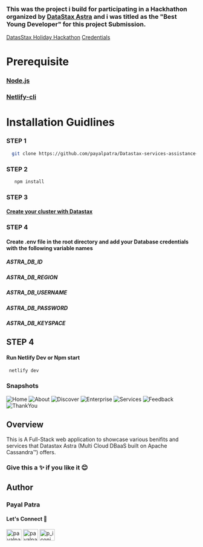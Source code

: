 ### This was the project i build for participating in a Hackhathon organized by [DataStax Astra](https://astra.datastax.com/register) and i was titled as the "Best Young Developer" for this project Submission.

[DatasStax Holiday Hackathon](https://datastaxastra.hackerearth.com/#:~:text=The%20DataStax%20Holiday%20Hackathon%20is,us%20what%20you%20can%20do.)
[Credentials](https://user-images.githubusercontent.com/67522406/108530698-e2102a00-72fb-11eb-8703-b21b5c3587c9.mp4) 

# Prerequisite

### [Node.js](https://nodejs.org/en/download/)

### [Netlify-cli](https://docs.netlify.com/cli/get-started/#installation)

# Installation Guidlines

### STEP 1

 ```sh
   git clone https://github.com/payalpatra/Datastax-services-assistance-site.git
   ```
### STEP 2

```sh
   npm install
   ```

### STEP 3

#### [Create your cluster with Datastax](https://astra.datastax.com/register)

### STEP 4

#### Create .env file in the root directory and add your Database credentials with the following variable names

##### ASTRA_DB_ID
##### ASTRA_DB_REGION
##### ASTRA_DB_USERNAME
##### ASTRA_DB_PASSWORD
##### ASTRA_DB_KEYSPACE

## STEP 4

#### Run Netlify Dev or Npm start
```sh
 netlify dev    
   ```
   
### Snapshots

![Home](https://user-images.githubusercontent.com/67522406/108467632-8ddd5980-72ab-11eb-9a00-2afa4d4d537f.png)
![About](https://user-images.githubusercontent.com/67522406/108467642-933aa400-72ab-11eb-940c-234abf58362f.png)
![Discover](https://user-images.githubusercontent.com/67522406/108467649-959cfe00-72ab-11eb-9800-92dc637447c2.png)
![Enterprise](https://user-images.githubusercontent.com/67522406/108467653-9766c180-72ab-11eb-8c41-978259973f15.png)
![Services](https://user-images.githubusercontent.com/67522406/108467659-99c91b80-72ab-11eb-9b19-a8e843e254e1.png)
![Feedback](https://user-images.githubusercontent.com/67522406/108467665-9d5ca280-72ab-11eb-8572-700aa1e8323e.png)
![ThankYou](https://user-images.githubusercontent.com/67522406/108467674-9fbefc80-72ab-11eb-9a70-ba092b093b58.png)


## Overview
This is A Full-Stack web application to showcase various benifits and services that Datastax Astra (Multi Cloud DBaaS built on Apache Cassandra™) offers.



### Give this a ✨ if you like it 😊
## Author
### Payal Patra
#### Let's Connect 🚀

<a href="https://linkedin.com/in/payalpatra105" target="blank"><img align="center" src="https://cdn.jsdelivr.net/npm/simple-icons@3.0.1/icons/linkedin.svg" alt="payalpatra105" height="30" width="40" /></a>
<a href="https://github.com/payalpatra" target="blank"><img align="center" src="https://www.svgrepo.com/show/68072/github-logo-face.svg" alt="payalpatra105" height="30" width="40" /></a>
<a href="https://instagram.com/p_iconic_" target="blank"><img align="center" src="https://cdn.jsdelivr.net/npm/simple-icons@3.0.1/icons/instagram.svg" alt="p_iconic_" height="30" width="40" /></a>



